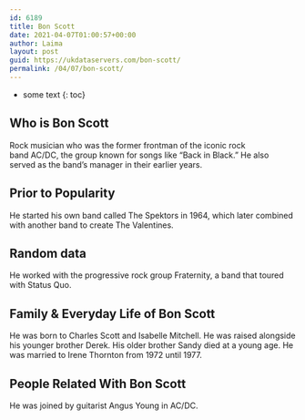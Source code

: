 ```yaml
---
id: 6189
title: Bon Scott
date: 2021-04-07T01:00:57+00:00
author: Laima
layout: post
guid: https://ukdataservers.com/bon-scott/
permalink: /04/07/bon-scott/
---
```


* some text
{: toc}


## Who is Bon Scott
                  
                  
                  
Rock musician who was the former frontman of the iconic rock band AC/DC, the group known for songs like &#8220;Back in Black.&#8221; He also served as the band&#8217;s manager in their earlier years.
                  
              
            
              
            
                
                
                
## Prior to Popularity
                  
                  
                  
He started his own band called The Spektors in 1964, which later combined with another band to create The Valentines.
                  
              
            
              
            
                
                
                
## Random data
                  
                  
                  
He worked with the progressive rock group Fraternity, a band that toured with Status Quo.
                  
              
            
              
            
                
                
                
## Family & Everyday Life of Bon Scott
                  
                  
                  
He was born to Charles Scott and Isabelle Mitchell. He was raised alongside his younger brother Derek. His older brother Sandy died at a young age. He was married to Irene Thornton from 1972 until 1977.
                  
              
            
              
            
                
                
                
## People Related With Bon Scott
                  
                  
                  
He was joined by guitarist Angus Young in AC/DC.
                  
              
            
              
            
                
              
            
              
              
            
            
              
            
          
          
          